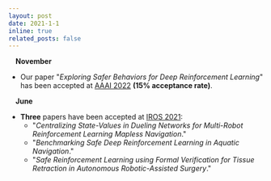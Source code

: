 ```yaml
---
layout: post
date: 2021-1-1
inline: true
related_posts: false
---
```

&emsp;**November**
- Our paper "*Exploring Safer Behaviors for Deep Reinforcement Learning*" has been accepted at <a href='https://aaai-2022.virtualchair.net'>AAAI 2022</a> **(15% acceptance rate)**.  

&emsp;**June**
- **Three** papers have been accepted at <a href='https://ieeexplore.ieee.org/xpl/conhome/9635848/proceeding'>IROS 2021</a>:    
    - "*Centralizing State-Values in Dueling Networks for Multi-Robot Reinforcement Learning Mapless Navigation*."  
    - "*Benchmarking Safe Deep Reinforcement Learning in Aquatic Navigation*." 
    - "*Safe Reinforcement Learning using Formal Verification for Tissue Retraction in Autonomous Robotic-Assisted Surgery*." 